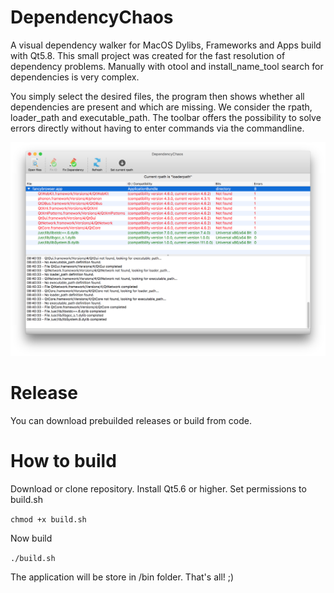 # DependencyChaos
A visual dependency walker for MacOS Dylibs, Frameworks and Apps build with Qt5.8. This small project was created for the fast resolution of dependency problems. Manually with otool and install_name_tool search for dependencies is very complex.

You simply select the desired files, the program then shows whether all dependencies are present and which are missing. We consider the rpath, loader_path and executable_path. The toolbar offers the possibility to solve errors directly without having to enter commands via the commandline.

![Alt text](https://raw.githubusercontent.com/michaelgeschwill/DependencyChaos/master/Screenshot.png "DependencyChaos Samplescreen")

# Release
You can download prebuilded releases or build from code.

# How to build
Download or clone repository. Install Qt5.6 or higher. Set permissions to build.sh

`chmod +x build.sh`

Now build

`./build.sh`

The application will be store in /bin folder. That's all! ;)
